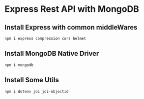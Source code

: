 # Express Rest API with MongoDB

## Install Express with common middleWares
```
npm i express compression cors helmet
```
## Install MongoDB Native Driver
```
npm i mongodb
```
## Install Some Utils
```
npm i dotenv joi joi-objectid
```